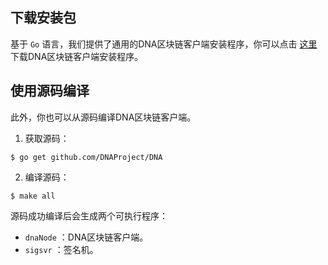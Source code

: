 
## 下载安装包

基于 `Go` 语言，我们提供了通用的DNA区块链客户端安装程序，你可以点击 [这里](https://github.com/DNAProject/DNA/releases) 下载DNA区块链客户端安装程序。


## 使用源码编译

此外，你也可以从源码编译DNA区块链客户端。

1. 获取源码：

```shell
$ go get github.com/DNAProject/DNA
```

2. 编译源码：

```shell
$ make all
```

源码成功编译后会生成两个可执行程序：

- `dnaNode` ：DNA区块链客户端。
- `sigsvr` ：签名机。

